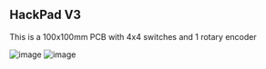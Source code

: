 ## HackPad V3
This is a 100x100mm PCB with 4x4 switches and 1 rotary encoder

![image](https://github.com/user-attachments/assets/8db2f97a-f010-49b1-b5b5-027a3b4f205d)
![image](https://github.com/user-attachments/assets/3cd010a8-07e4-4b08-99b1-8e16c29f271b)
